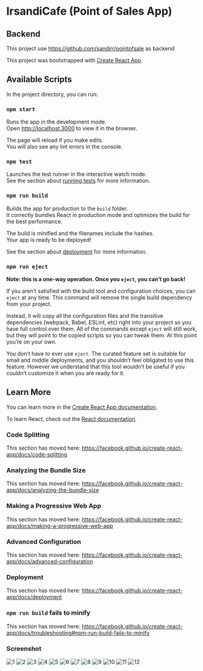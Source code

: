 # IrsandiCafe (Point of Sales App)

## Backend

This project use https://github.com/sandirr/pointofsale as backend

This project was bootstrapped with [Create React App](https://github.com/facebook/create-react-app).

## Available Scripts

In the project directory, you can run:

### `npm start`

Runs the app in the development mode.<br />
Open [http://localhost:3000](http://localhost:3000) to view it in the browser.

The page will reload if you make edits.<br />
You will also see any lint errors in the console.

### `npm test`

Launches the test runner in the interactive watch mode.<br />
See the section about [running tests](https://facebook.github.io/create-react-app/docs/running-tests) for more information.

### `npm run build`

Builds the app for production to the `build` folder.<br />
It correctly bundles React in production mode and optimizes the build for the best performance.

The build is minified and the filenames include the hashes.<br />
Your app is ready to be deployed!

See the section about [deployment](https://facebook.github.io/create-react-app/docs/deployment) for more information.

### `npm run eject`

**Note: this is a one-way operation. Once you `eject`, you can’t go back!**

If you aren’t satisfied with the build tool and configuration choices, you can `eject` at any time. This command will remove the single build dependency from your project.

Instead, it will copy all the configuration files and the transitive dependencies (webpack, Babel, ESLint, etc) right into your project so you have full control over them. All of the commands except `eject` will still work, but they will point to the copied scripts so you can tweak them. At this point you’re on your own.

You don’t have to ever use `eject`. The curated feature set is suitable for small and middle deployments, and you shouldn’t feel obligated to use this feature. However we understand that this tool wouldn’t be useful if you couldn’t customize it when you are ready for it.

## Learn More

You can learn more in the [Create React App documentation](https://facebook.github.io/create-react-app/docs/getting-started).

To learn React, check out the [React documentation](https://reactjs.org/).

### Code Splitting

This section has moved here: https://facebook.github.io/create-react-app/docs/code-splitting

### Analyzing the Bundle Size

This section has moved here: https://facebook.github.io/create-react-app/docs/analyzing-the-bundle-size

### Making a Progressive Web App

This section has moved here: https://facebook.github.io/create-react-app/docs/making-a-progressive-web-app

### Advanced Configuration

This section has moved here: https://facebook.github.io/create-react-app/docs/advanced-configuration

### Deployment

This section has moved here: https://facebook.github.io/create-react-app/docs/deployment

### `npm run build` fails to minify

This section has moved here: https://facebook.github.io/create-react-app/docs/troubleshooting#npm-run-build-fails-to-minify

### Screenshot

![1](https://user-images.githubusercontent.com/50796200/76190124-df154a00-620e-11ea-843f-f8db591b06b0.JPG)
![2](https://user-images.githubusercontent.com/50796200/76190126-dfade080-620e-11ea-9c44-084096a2cfac.JPG)
![3](https://user-images.githubusercontent.com/50796200/76190130-e0df0d80-620e-11ea-9780-254758badc76.JPG)
![4](https://user-images.githubusercontent.com/50796200/76190133-e177a400-620e-11ea-9316-8977a72cc71c.JPG)
![5](https://user-images.githubusercontent.com/50796200/76190136-e2103a80-620e-11ea-829f-e9eb2c225d70.JPG)
![6](https://user-images.githubusercontent.com/50796200/76190140-e2a8d100-620e-11ea-9af6-c79d29e4f0e6.JPG)
![7](https://user-images.githubusercontent.com/50796200/76190143-e3416780-620e-11ea-849a-849c121b5348.JPG)
![8](https://user-images.githubusercontent.com/50796200/76190145-e3d9fe00-620e-11ea-89c0-7a502b742fda.JPG)
![9](https://user-images.githubusercontent.com/50796200/76190147-e4729480-620e-11ea-93a3-a8a778db082b.JPG)
![10](https://user-images.githubusercontent.com/50796200/76190149-e50b2b00-620e-11ea-8c67-5c4a822e6977.JPG)
![11](https://user-images.githubusercontent.com/50796200/76190112-da509600-620e-11ea-9391-ed1dd0278d78.JPG)
![12](https://user-images.githubusercontent.com/50796200/76190117-dd4b8680-620e-11ea-8389-ab4328019741.JPG)

